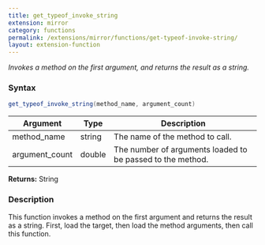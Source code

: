 ```yaml
---
title: get_typeof_invoke_string
extension: mirror
category: functions
permalink: /extensions/mirror/functions/get-typeof-invoke-string/
layout: extension-function
---
```


_Invokes a method on the first argument, and returns the result as a string._

### Syntax ###
```cs
get_typeof_invoke_string(method_name, argument_count)
```

| Argument | Type | Description |
| --- | --- | --- |
| method_name | string | The name of the method to call. |
| argument_count | double | The number of arguments loaded to be passed to the method. |

**Returns:** String

### Description

This function invokes a method on the first argument and returns the result as a string. First, load the target, then load the method arguments, then call this function. 

